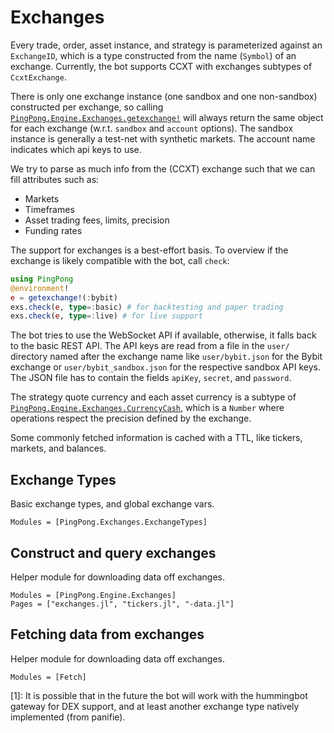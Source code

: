 # Exchanges

Every trade, order, asset instance, and strategy is parameterized against an `ExchangeID`, which is a type constructed from the name (`Symbol`) of an exchange. Currently, the bot supports CCXT with exchanges subtypes of `CcxtExchange`.

There is only one exchange instance (one sandbox and one non-sandbox) constructed per exchange, so calling [`PingPong.Engine.Exchanges.getexchange!`](@ref) will always return the same object for each exchange (w.r.t. `sandbox` and `account` options). The sandbox instance is generally a test-net with synthetic markets. The account name indicates which api keys to use.

We try to parse as much info from the (CCXT) exchange such that we can fill attributes such as:
- Markets
- Timeframes
- Asset trading fees, limits, precision
- Funding rates

The support for exchanges is a best-effort basis. To overview if the exchange is likely compatible with the bot, call `check`:

``` julia
using PingPong
@environment!
e = getexchange!(:bybit)
exs.check(e, type=:basic) # for backtesting and paper trading
exs.check(e, type=:live) # for live support
```

The bot tries to use the WebSocket API if available, otherwise, it falls back to the basic REST API. The API keys are read from a file in the `user/` directory named after the exchange name like `user/bybit.json` for the Bybit exchange or `user/bybit_sandbox.json` for the respective sandbox API keys. The JSON file has to contain the fields `apiKey`, `secret`, and `password`.

The strategy quote currency and each asset currency is a subtype of [`PingPong.Engine.Exchanges.CurrencyCash`](@ref), which is a `Number` where operations respect the precision defined by the exchange.

Some commonly fetched information is cached with a TTL, like tickers, markets, and balances.

## Exchange Types
Basic exchange types, and global exchange vars.

```@autodocs; canonical=false
Modules = [PingPong.Exchanges.ExchangeTypes]
```

## Construct and query exchanges

Helper module for downloading data off exchanges.
```@autodocs; canonical=false
Modules = [PingPong.Engine.Exchanges]
Pages = ["exchanges.jl", "tickers.jl", "-data.jl"]
```

## Fetching data from exchanges

Helper module for downloading data off exchanges.
```@autodocs; canonical=false
Modules = [Fetch]
```

[1]: It is possible that in the future the bot will work with the hummingbot gateway for DEX support, and at least another exchange type natively implemented (from panifie).
